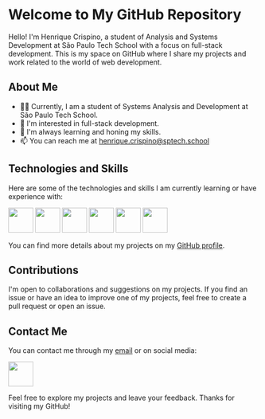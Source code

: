 # Welcome to My GitHub Repository

Hello! I'm Henrique Crispino, a student of Analysis and Systems Development at São Paulo Tech School with a focus on full-stack development. This is my space on GitHub where I share my projects and work related to the world of web development.

## About Me

- 👨‍🎓 Currently, I am a student of Systems Analysis and Development at São Paulo Tech School.
- 💼 I'm interested in full-stack development.
- 🌱 I'm always learning and honing my skills.
- 📫 You can reach me at [henrique.crispino@sptech.school](mailto:henrique.crispino@sptech.school)

## Technologies and Skills

Here are some of the technologies and skills I am currently learning or have experience with:

<img height="50" width="50" src="https://cdn.jsdelivr.net/gh/devicons/devicon/icons/javascript/javascript-original.svg" /> <img height="50" width="50" src="https://cdn.jsdelivr.net/gh/devicons/devicon/icons/html5/html5-original.svg" /> <img height="50" width="50" src="https://cdn.jsdelivr.net/gh/devicons/devicon/icons/css3/css3-plain.svg" /> <img height="50" width="50" src="https://cdn.jsdelivr.net/gh/devicons/devicon/icons/nodejs/nodejs-original.svg" /> <img height="50" width="50" src="https://cdn.jsdelivr.net/gh/devicons/devicon/icons/git/git-original.svg" /> <img height="50" width="50" src="https://cdn.jsdelivr.net/gh/devicons/devicon/icons/mysql/mysql-original.svg" />

You can find more details about my projects on my [GitHub profile](https://github.com/Henrique-Crispino).

## Contributions

I'm open to collaborations and suggestions on my projects. If you find an issue or have an idea to improve one of my projects, feel free to create a pull request or open an issue.

## Contact Me

You can contact me through my [email](mailto:henrique.crispino@sptech.school) or on social media:

 [
            <img height="50" width="50" src="https://cdn.jsdelivr.net/gh/devicons/devicon/icons/linkedin/linkedin-original.svg" />
          ](https://www.linkedin.com/in/henrique-crispino)
  
Feel free to explore my projects and leave your feedback. Thanks for visiting my GitHub!

